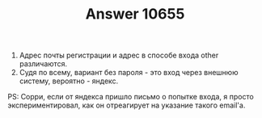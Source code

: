 ﻿---
title: "Answer 10655"
se.owner.user_id: 178988
se.owner.display_name: "Qwertiy"
se.owner.link: "https://ru.meta.stackoverflow.com/users/178988/qwertiy"
se.answer_id: 10655
se.question_id: 10654
se.post_type: answer
se.score: 2
se.is_accepted: True
---
<ol>
<li>Адрес почты регистрации и адрес в способе входа other различаются.</li>
<li>Судя по всему, вариант без пароля - это вход через внешнюю систему, вероятно - яндекс.</li>
</ol>
<p>PS: Сорри, если от яндекса пришло письмо о попытке входа, я просто экспериментировал, как он отреагирует на указание такого email'а.</p>
<p><a href="https://i.stack.imgur.com/fcN0N.png" rel="nofollow noreferrer"><img src="https://i.stack.imgur.com/fcN0N.png" alt="" /></a></p>
